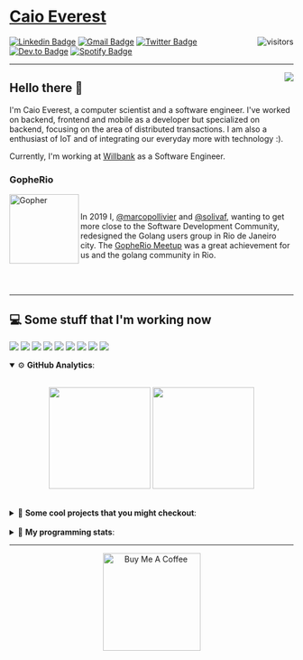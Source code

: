 # [Caio Everest](https://caioeverest.dev)

<img align="right" src="https://visitor-badge.glitch.me/badge?page_id=caioeverest.caioeverest" alt="visitors">

[![Linkedin Badge](https://img.shields.io/badge/-LinkedIn-blue?style=flat-square&logo=Linkedin&logoColor=white&link=https://www.linkedin.com/in/caioeverest/)](https://www.linkedin.com/in/caioeverest/)
[![Gmail Badge](https://img.shields.io/badge/-Gmail-c14438?style=flat-square&logo=Gmail&logoColor=white&link=mailto:mollivier.dev@gmail.com)](mailto:caioeverest.b@gmail.com/)
[![Twitter Badge](https://img.shields.io/badge/-Twitter-1DA1F2?style=flat-square&logo=Twitter&logoColor=white&link=https://twitter.com/caioeverest)](https://twitter.com/caioeverest)
[![Dev.to Badge](https://img.shields.io/badge/-Dev.to-363D44?style=flat-square&logo=Dev.to&logoColor=white&link=https://dev.to/caioeverest)](https://dev.to/caioeverest)
[![Spotify Badge](https://img.shields.io/badge/-Spotify-1ED760?style=flat-square&amp;labelColor=fff&amp;logo=Spotify&link=https://open.spotify.com/user/caio.everest)](https://open.spotify.com/user/caio.everest)

---
<img align="right" src="https://media3.giphy.com/media/Nx0rz3jtxtEre/200.gif"/>

## Hello there 🖖

<p>
    I'm Caio Everest, a computer scientist and a software engineer. I've worked on backend, frontend and mobile as a developer
    but specialized on backend, focusing on the area of distributed transactions. I am also a enthusiast of IoT and of integrating
    our everyday more with technology :).
</p>
<p>
    Currently, I'm working at <a href="https://willbank.com.br">Willbank</a> as a Software Engineer.
</p>

### GopheRio

<img align="left" src="https://i.imgur.com/zmxMolD.png" alt="Gopher" width="123em">

<br>
<p>
    In 2019 I, <a href="https://github.com/marcopollivier">@marcopollivier</a> and <a href="https://github.com/solivaf">
    @solivaf</a>, wanting to get more close to the Software Development
    Community, redesigned the Golang users group in Rio de Janeiro city. The <a href="https://www.meetup.com/GopheRio">
    GopheRio Meetup</a> was a great achievement for us and the golang community in Rio.
</p>
<br><br>

---

## 💻 Some stuff that I'm working now

<a href=""><img src="https://img.shields.io/badge/-Go-00ADD8?style=flat-square&logo=go&logoColor=white"></a>
<a href=""><img src="https://img.shields.io/badge/-Rust-4f4f4f?style=flat-square&logo=rust&logoColor=white"></a>
<a href=""><img src="https://img.shields.io/badge/-Python-F7C400?style=flat-square&logo=python&logoColor=white"></a>
<a href=""><img src="https://img.shields.io/badge/-Ruby-980D02?style=flat-square&logo=ruby&logoColor=white"></a>
<a href=""><img src="http://img.shields.io/badge/-Java-007396?style=flat-square&logo=java&logoColor=white"></a>
<a href=""><img src="http://img.shields.io/badge/-Kotlin-7B6BDA?style=flat-square&logo=kotlin&logoColor=white"></a>
<a href=""><img src="http://img.shields.io/badge/-JavaScript-F7DF1E?style=flat-square&logo=JavaScript&logoColor=white"></a>
<a href=""><img src="http://img.shields.io/badge/-Terraform-623CE4?style=flat-square&logo=Terraform&logoColor=white"></a>
<a href=""><img src="http://img.shields.io/badge/-Ansible-171615?style=flat-square&logo=Ansible&logoColor=white"></a>

<details open>
    <summary>⚙ <b>GitHub Analytics</b>: </summary>
    <br>
    <p align="center">
        <img height="180em" src="https://github-readme-stats-eight-theta.vercel.app/api?username=caioeverest&show_icons=true&theme=tokyonight&include_all_commits=true&count_private=true"/>
        <img height="180em" src="https://github-readme-stats-eight-theta.vercel.app/api/top-langs/?username=caioeverest&layout=compact&langs_count=8&theme=tokyonight&include_all_commits=true&count_private=true"/>
    </p>
</details>

<br>

<details>
    <summary>🔨 <b>Some cool projects that you might checkout</b>: </summary>
    <div style="margin-left:3em">
        <li>🌠 <a href="https://github.com/caioeverest/supernova">Supernova</a> - Script that builds a development environment on linux machines</li>
        <li>⚙ <a href="https://github.com/caioeverest/gocfg">Gocfg</a> - A golang library that loads config structs from files with environment interpolation</li>
    </div>
</details>

<br>


<details>
 <summary>🤖 <b>My programming stats</b>: </summary>
<br>
<!--START_SECTION:waka-->
![Code Time](http://img.shields.io/badge/Code%20Time-2%2C484%20hrs%2018%20mins-blue)

**🐱 My GitHub Data** 

> 📦 80.2 kB Used in GitHub's Storage 
 > 
> 🏆 74 Contributions in the Year 2024
 > 
> 🚫 Not Opted to Hire
 > 
> 📜 42 Public Repositories 
 > 
> 🔑 6 Private Repositories 
 > 
**I'm a Night 🦉** 

```text
🌞 Morning                72 commits          ███░░░░░░░░░░░░░░░░░░░░░░   12.00 % 
🌆 Daytime                108 commits         ████░░░░░░░░░░░░░░░░░░░░░   18.00 % 
🌃 Evening                164 commits         ███████░░░░░░░░░░░░░░░░░░   27.33 % 
🌙 Night                  256 commits         ███████████░░░░░░░░░░░░░░   42.67 % 
```
📅 **I'm Most Productive on Sunday** 

```text
Monday                   71 commits          ███░░░░░░░░░░░░░░░░░░░░░░   11.83 % 
Tuesday                  69 commits          ███░░░░░░░░░░░░░░░░░░░░░░   11.50 % 
Wednesday                51 commits          ██░░░░░░░░░░░░░░░░░░░░░░░   08.50 % 
Thursday                 33 commits          █░░░░░░░░░░░░░░░░░░░░░░░░   05.50 % 
Friday                   106 commits         ████░░░░░░░░░░░░░░░░░░░░░   17.67 % 
Saturday                 125 commits         █████░░░░░░░░░░░░░░░░░░░░   20.83 % 
Sunday                   145 commits         ██████░░░░░░░░░░░░░░░░░░░   24.17 % 
```


📊 **This Week I Spent My Time On** 

```text
💬 Programming Languages: 
TypeScript               10 hrs 39 mins      ████████████████░░░░░░░░░   64.70 % 
Bash                     2 hrs 46 mins       ████░░░░░░░░░░░░░░░░░░░░░   16.89 % 
Other                    1 hr 4 mins         ██░░░░░░░░░░░░░░░░░░░░░░░   06.57 % 
YAML                     24 mins             █░░░░░░░░░░░░░░░░░░░░░░░░   02.48 % 
JSON                     23 mins             █░░░░░░░░░░░░░░░░░░░░░░░░   02.34 % 

🔥 Editors: 
Neovim                   15 hrs 29 mins      ████████████████████████░   94.08 % 
VS Code                  58 mins             █░░░░░░░░░░░░░░░░░░░░░░░░   05.92 % 

💻 Operating System: 
Mac                      15 hrs 30 mins      ████████████████████████░   94.19 % 
Windows                  51 mins             █░░░░░░░░░░░░░░░░░░░░░░░░   05.18 % 
WSL                      6 mins              ░░░░░░░░░░░░░░░░░░░░░░░░░   00.63 % 
```

**I Mostly Code in Go** 

```text
Go                       12 repos            ███████░░░░░░░░░░░░░░░░░░   29.27 % 
Python                   2 repos             █░░░░░░░░░░░░░░░░░░░░░░░░   04.88 % 
Lua                      1 repo              █░░░░░░░░░░░░░░░░░░░░░░░░   02.44 % 
TypeScript               1 repo              █░░░░░░░░░░░░░░░░░░░░░░░░   02.44 % 
Makefile                 1 repo              █░░░░░░░░░░░░░░░░░░░░░░░░   02.44 % 
```




 Last Updated on 26/03/2024 01:17:42 UTC
<!--END_SECTION:waka-->
</details>

---

<p align="center">
    <a href="https://www.buymeacoffee.com/caioeverest" target="_blank">
        <img src="https://az743702.vo.msecnd.net/cdn/kofi3.png?v=a" alt="Buy Me A Coffee" width="173em">
    </a>
</p>
